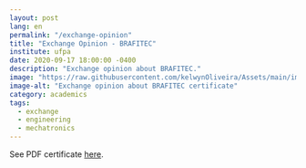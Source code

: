 ```yaml
---
layout: post
lang: en
permalink: "/exchange-opinion"
title: "Exchange Opinion - BRAFITEC"
institute: ufpa
date: 2020-09-17 18:00:00 -0400
description: "Exchange opinion about BRAFITEC."
image: "https://raw.githubusercontent.com/kelwynOliveira/Assets/main/img/certificates/licences-and-certifications/exchage-eigsi/exchange-opinion.jpg"
image-alt: "Exchange opinion about BRAFITEC certificate"
category: academics
tags:
  - exchange
  - engineering
  - mechatronics
---
```


See PDF certificate <a href="https://docs.google.com/viewer?url=https://raw.githubusercontent.com/kelwynOliveira/Assets/main/PDF/certificates/licences-and-certifications/{{page.institute}}{{page.permalink}}.pdf" target="_blank">here</a>.
